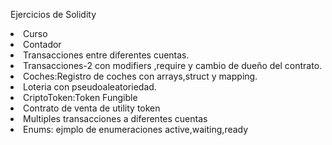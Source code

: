 Ejercicios de Solidity
<li>Curso</li>
<li>Contador</li>
<li>Transacciones entre diferentes cuentas.</li>
<li>Transacciones-2 con modifiers ,require y cambio de dueño del contrato.</li>
<li>Coches:Registro de coches con arrays,struct y mapping.</li>
<li>Loteria con pseudoaleatoriedad.</li>
<li>CriptoToken:Token Fungible</li>
<li>Contrato de venta de utility token</li>
<li>Multiples transacciones a diferentes cuentas</li>
<li>Enums: ejmplo de enumeraciones active,waiting,ready</li>
